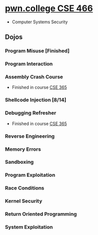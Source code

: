 # [pwn.college CSE 466](https://pwn.college/cse466-f2023/)
- Computer Systems Security
## Dojos
### Program Misuse **[Finished]**
### Program Interaction
### Assembly Crash Course
- Finished in course [CSE 365](https://github.com/he15enbug/cse-365)
### Shellcode Injection **[8/14]**
### Debugging Refresher
- Finished in course [CSE 365](https://github.com/he15enbug/cse-365)
### Reverse Engineering
### Memory Errors
### Sandboxing
### Program Exploitation
### Race Conditions
### Kernel Security
### Return Oriented Programming
### System Exploitation

